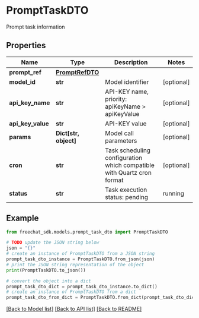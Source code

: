 # PromptTaskDTO

Prompt task information

## Properties

Name | Type | Description | Notes
------------ | ------------- | ------------- | -------------
**prompt_ref** | [**PromptRefDTO**](PromptRefDTO.md) |  | 
**model_id** | **str** | Model identifier | [optional] 
**api_key_name** | **str** | API-KEY name, priority: apiKeyName &gt; apiKeyValue | [optional] 
**api_key_value** | **str** | API-KEY value | [optional] 
**params** | **Dict[str, object]** | Model call parameters | [optional] 
**cron** | **str** | Task scheduling configuration which compatible with Quartz cron format | [optional] 
**status** | **str** | Task execution status: pending | running | succeeded | failed | [optional] 

## Example

```python
from freechat_sdk.models.prompt_task_dto import PromptTaskDTO

# TODO update the JSON string below
json = "{}"
# create an instance of PromptTaskDTO from a JSON string
prompt_task_dto_instance = PromptTaskDTO.from_json(json)
# print the JSON string representation of the object
print(PromptTaskDTO.to_json())

# convert the object into a dict
prompt_task_dto_dict = prompt_task_dto_instance.to_dict()
# create an instance of PromptTaskDTO from a dict
prompt_task_dto_from_dict = PromptTaskDTO.from_dict(prompt_task_dto_dict)
```
[[Back to Model list]](../README.md#documentation-for-models) [[Back to API list]](../README.md#documentation-for-api-endpoints) [[Back to README]](../README.md)


